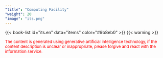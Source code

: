 ```yaml
---
"title": "Computing Facility"
"weight": 20
"image": "its.png"
---
```


{{< book-list id="its.en" data="items" color="#9b8eb0" >}}
{{< warning >}}
<p>
   <font color="red" size="2pt">The content is generated using generative artificial intelligence technology, if the content description is unclear or inappropriate, please forgive and react with the information service.</font>
</p>
